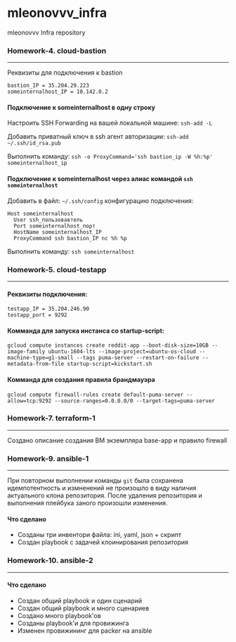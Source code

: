 # mleonovvv_infra
mleonovvv Infra repository

### Homework-4. cloud-bastion
-------

Реквизиты для подключения к bastion
```
bastion_IP = 35.204.29.223
someinternalhost_IP = 10.142.0.2
```
#### Подключение к someinternalhost в одну строку
Настроить SSH Forwarding на вашей локальной машине:
`ssh-add -L`

Добавить приватный ключ в ssh агент авторизации:
`ssh-add ~/.ssh/id_rsa.pub`

Выполнить команду:
`ssh -o ProxyCommand='ssh bastion_ip -W %h:%p' someinternalhost_ip`

#### Подключение к someinternalhost через алиас командой `ssh someinternalhost`
Добавить в файл:
`~/.ssh/config`
конфигурацию подключения:
```
Host someinternalhost
  User ssh_пользовавтель
  Port someinternalhost_порт
  HostName someinternalhost_IP
  ProxyCommand ssh bastion_IP nc %h %p
```
Выполнить команду: `ssh someinternalhost`

### Homework-5. cloud-testapp
-------

#### Реквизиты подключения:
```
testapp_IP = 35.204.246.90
testapp_port = 9292 
```

#### Комманда для запуска инстанса со startup-script:
`gcloud compute instances create reddit-app --boot-disk-size=10GB --image-family ubuntu-1604-lts --image-project=ubuntu-os-cloud --machine-type=g1-small --tags puma-server --restart-on-failure --metadata-from-file startup-script=kickstart.sh`

#### Комманда для создания правила брандмауэра
`gcloud compute firewall-rules create default-puma-server --allow=tcp:9292 --source-ranges=0.0.0.0/0 --target-tags=puma-server`

### Homework-7. terraform-1
-------

Создано описание создания ВМ экземпляра base-app и правило firewall

### Homework-9. ansible-1
-------

При повторном выполнении команды `git` была сохранена идемпотентность и измненений не произошло в виду наличия актуального клона репозитория. После удаления репозитория и выполнения плейбука заного произошли изменения.

#### Что сделано ####
 - Созданы три инвентори файла: ini, yaml, json + скрипт
 - Создан playbook с задачей клоинирования репозитория

### Homework-10. ansible-2
-------

#### Что сделано ####
 - Создан общий playbook и один сценарий
 - Создан общий playbook и много сценариев
 - Создано много playbook'ов
 - Созданы playbook'и для провижинга
 - Изменен провижининг для packer на ansible


